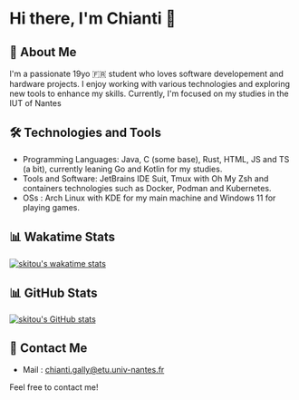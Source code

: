# Hi there, I'm Chianti 👋

## 🚀 About Me
I'm a passionate 19yo 🇫🇷 student who loves software developement and hardware projects. I enjoy working with various technologies and exploring new tools to enhance my skills. Currently, I'm focused on my studies in the IUT of Nantes

## 🛠️ Technologies and Tools
- Programming Languages: Java, C (some base), Rust, HTML, JS and TS (a bit), currently leaning Go and Kotlin for my studies.
- Tools and Software: JetBrains IDE Suit, Tmux with Oh My Zsh and containers technologies such as Docker, Podman and Kubernetes.
- OSs : Arch Linux with KDE for my main machine and Windows 11 for playing games.

## 📊 Wakatime Stats
[![skitou's wakatime stats](https://github-readme-stats.vercel.app/api/wakatime?username=chianti_ga&layout=compact&theme=blueberry)](https://github.com/anuraghazra/github-readme-stats)

## 📊 GitHub Stats
[![skitou's GitHub stats](https://github-readme-stats.vercel.app/api?username=chianti-ga&layout=compact&theme=blueberry)](https://github.com/anuraghazra/github-readme-stats)

## 🤝 Contact Me
- Mail : chianti.gally@etu.univ-nantes.fr

Feel free to contact me!
